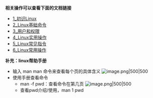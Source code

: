 
**相关操作可以查看下面的文档链接**
- [1_初识Linux](../../02-⚙️%20系统基础/01-💻%20命令行操作/1_初识Linux.md)
- [2_Linux基础命令](../../02-⚙️%20系统基础/01-💻%20命令行操作/2_Linux基础命令.md)
- [3_用户和权限](../../02-⚙️%20系统基础/01-💻%20命令行操作/3_用户和权限.md)
- [4_Linux实用操作](../../02-⚙️%20系统基础/01-💻%20命令行操作/4_Linux实用操作.md)
- [5_Linux常见指令](../../02-⚙️%20系统基础/01-💻%20命令行操作/5_Linux常见指令.md)
- [6_Linux常用操作](../../02-⚙️%20系统基础/01-💻%20命令行操作/6_Linux常用操作.md)

**补充：linux帮助手册**

- 输入 man man 命令来查看每个页的具体含义
  ![image.png|500|500](https://my-obsidian-image.oss-cn-guangzhou.aliyuncs.com/2025/05/778c6378a5f99716075f9a55c629ccb8.png)
- 使用手册查看命令
	- man -f pwd：查看命令在第几页
	  ![image.png|500|500](https://my-obsidian-image.oss-cn-guangzhou.aliyuncs.com/2025/05/f896211a54a0cb593dfad799472a4028.png)
	- 查看pwd介绍/使用，man 1 pwd
